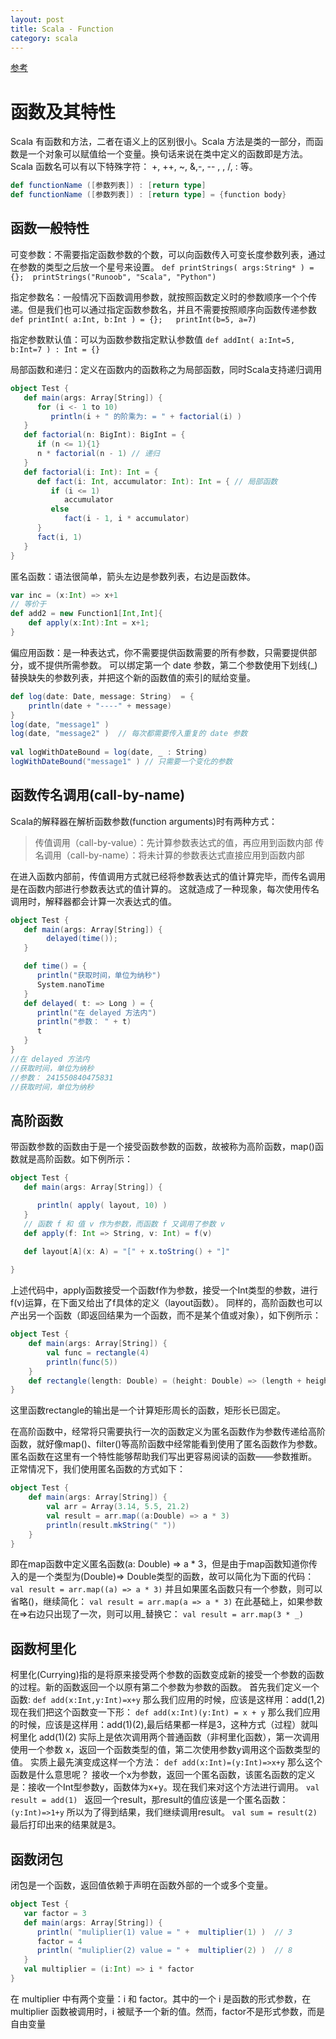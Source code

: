 ```yaml
---
layout: post
title: Scala - Function
category: scala
---
```


[参考](http://www.runoob.com/scala/scala-tutorial.html)

# 函数及其特性
Scala 有函数和方法，二者在语义上的区别很小。Scala 方法是类的一部分，而函数是一个对象可以赋值给一个变量。换句话来说在类中定义的函数即是方法。
Scala 函数名可以有以下特殊字符：
+, ++, ~, &,-, -- , \, /, : 等。
```scala
def functionName ([参数列表]) : [return type]
def functionName ([参数列表]) : [return type] = {function body}
```
 
## 函数一般特性
可变参数：不需要指定函数参数的个数，可以向函数传入可变长度参数列表，通过在参数的类型之后放一个星号来设置。
`def printStrings( args:String* ) = {};  printStrings("Runoob", "Scala", "Python")`
 
指定参数名：一般情况下函数调用参数，就按照函数定义时的参数顺序一个个传递。但是我们也可以通过指定函数参数名，并且不需要按照顺序向函数传递参数
`def printInt( a:Int, b:Int ) = {};   printInt(b=5, a=7)`
 
指定参数默认值：可以为函数参数指定默认参数值
`def addInt( a:Int=5, b:Int=7 ) : Int = {}`
 
局部函数和递归：定义在函数内的函数称之为局部函数，同时Scala支持递归调用
```scala
object Test {
   def main(args: Array[String]) {
      for (i <- 1 to 10)
         println(i + " 的阶乘为: = " + factorial(i) )
   }
   def factorial(n: BigInt): BigInt = {  
      if (n <= 1){1}
      n * factorial(n - 1) // 递归
   }
   def factorial(i: Int): Int = {
      def fact(i: Int, accumulator: Int): Int = { // 局部函数
         if (i <= 1)
            accumulator
         else
            fact(i - 1, i * accumulator)
      }
      fact(i, 1)
   }
}
```
匿名函数：语法很简单，箭头左边是参数列表，右边是函数体。
```scala
var inc = (x:Int) => x+1
// 等价于
def add2 = new Function1[Int,Int]{  
	def apply(x:Int):Int = x+1;  
} 
```
偏应用函数：是一种表达式，你不需要提供函数需要的所有参数，只需要提供部分，或不提供所需参数。
可以绑定第一个 date 参数，第二个参数使用下划线(_)替换缺失的参数列表，并把这个新的函数值的索引的赋给变量。
```scala
def log(date: Date, message: String)  = {
    println(date + "----" + message)
}
log(date, "message1" )
log(date, "message2" )  // 每次都需要传入重复的 date 参数
 
val logWithDateBound = log(date, _ : String)
logWithDateBound("message1" ) // 只需要一个变化的参数
```
 
## 函数传名调用(call-by-name)
Scala的解释器在解析函数参数(function arguments)时有两种方式：
>传值调用（call-by-value）：先计算参数表达式的值，再应用到函数内部
>传名调用（call-by-name）：将未计算的参数表达式直接应用到函数内部
 
在进入函数内部前，传值调用方式就已经将参数表达式的值计算完毕，而传名调用是在函数内部进行参数表达式的值计算的。
这就造成了一种现象，每次使用传名调用时，解释器都会计算一次表达式的值。
 
```scala
object Test {
   def main(args: Array[String]) {
        delayed(time());
   }

   def time() = {
      println("获取时间，单位为纳秒")
      System.nanoTime
   }
   def delayed( t: => Long ) = {
      println("在 delayed 方法内")
      println("参数： " + t)
      t
   }
}
//在 delayed 方法内
//获取时间，单位为纳秒
//参数： 241550840475831
//获取时间，单位为纳秒
```


 
## 高阶函数
带函数参数的函数由于是一个接受函数参数的函数，故被称为高阶函数，map()函数就是高阶函数。如下例所示：
```scala
object Test {
   def main(args: Array[String]) {

      println( apply( layout, 10) )
   }
   // 函数 f 和 值 v 作为参数，而函数 f 又调用了参数 v
   def apply(f: Int => String, v: Int) = f(v)

   def layout[A](x: A) = "[" + x.toString() + "]"
   
}
```
上述代码中，apply函数接受一个函数f作为参数，接受一个Int类型的参数，进行f(v)运算，在下面又给出了f具体的定义（layout函数）。
同样的，高阶函数也可以产出另一个函数（即返回结果为一个函数，而不是某个值或对象），如下例所示：
```scala
object Test {
	def main(args: Array[String]) {
		val func = rectangle(4)
		println(func(5))
	}
	def rectangle(length: Double) = (height: Double) => (length + height) * 2
}
```
这里函数rectangle的输出是一个计算矩形周长的函数，矩形长已固定。
 
在高阶函数中，经常将只需要执行一次的函数定义为匿名函数作为参数传递给高阶函数，就好像map()、filter()等高阶函数中经常能看到使用了匿名函数作为参数。匿名函数在这里有一个特性能够帮助我们写出更容易阅读的函数——参数推断。
正常情况下，我们使用匿名函数的方式如下：
```scala
object Test {
	def main(args: Array[String]) {
		val arr = Array(3.14, 5.5, 21.2)
		val result = arr.map((a:Double) => a * 3)
		println(result.mkString(" "))
	}
}
```
即在map函数中定义匿名函数(a: Double) => a * 3，但是由于map函数知道你传入的是一个类型为(Double)=> Double类型的函数，故可以简化为下面的代码：
`val result = arr.map((a) => a * 3)`
并且如果匿名函数只有一个参数，则可以省略()，继续简化：
`val result = arr.map(a => a * 3)`
在此基础上，如果参数在=>右边只出现了一次，则可以用_替换它：
`val result = arr.map(3 * _)`
 
## 函数柯里化
柯里化(Currying)指的是将原来接受两个参数的函数变成新的接受一个参数的函数的过程。新的函数返回一个以原有第二个参数为参数的函数。
首先我们定义一个函数:
`def add(x:Int,y:Int)=x+y`
那么我们应用的时候，应该是这样用：add(1,2)
现在我们把这个函数变一下形：
`def add(x:Int)(y:Int) = x + y`
那么我们应用的时候，应该是这样用：add(1)(2),最后结果都一样是3，这种方式（过程）就叫柯里化
add(1)(2) 实际上是依次调用两个普通函数（非柯里化函数），第一次调用使用一个参数 x，返回一个函数类型的值，第二次使用参数y调用这个函数类型的值。
实质上最先演变成这样一个方法：
`def add(x:Int)=(y:Int)=>x+y`
那么这个函数是什么意思呢？ 接收一个x为参数，返回一个匿名函数，该匿名函数的定义是：接收一个Int型参数y，函数体为x+y。现在我们来对这个方法进行调用。
`val result = add(1) `
返回一个result，那result的值应该是一个匿名函数：
`(y:Int)=>1+y`
所以为了得到结果，我们继续调用result。
`val sum = result(2)`
最后打印出来的结果就是3。
 
## 函数闭包
闭包是一个函数，返回值依赖于声明在函数外部的一个或多个变量。
```scala
object Test {  
   var factor = 3  
   def main(args: Array[String]) {  
      println( "muliplier(1) value = " +  multiplier(1) )  // 3
	  factor = 4
      println( "muliplier(2) value = " +  multiplier(2) )  // 8
   }  
   val multiplier = (i:Int) => i * factor  
}
```
在 multiplier 中有两个变量：i 和 factor。其中的一个 i 是函数的形式参数，在 multiplier 函数被调用时，i 被赋予一个新的值。然而，factor不是形式参数，而是自由变量


